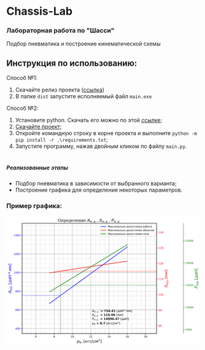 # Chassis-Lab

### Лабораторная работа по "Шасси"


Подбор пневматика и построение кинематической схемы

## Инструкция по использованию:

Способ №1:
   1. Скачайте релиз проекта ([ссылка](https://github.com/battleoftwok/Chassis-Lab/releases/download/v1.0/v1.0.7z))
   2. В папке `dist` запустите исполняемый файл `main.exe`

Способ №2:
   1. Установите python. Скачать его можно по этой [ссылке](https://www.python.org/downloads/);
   2. [Скачайте проект](https://github.com/battleoftwok/Chassis-Lab/archive/refs/heads/main.zip);
   3. Откройте командную строку в корне проекта и выполните `python -m pip install -r .\requirements.txt`;
   4. Запустите программу, нажав двойным кликом по файлу `main.py`.

#

##### Реализованные этапы
- Подбор пневматика в зависимости от выбранного варианта;
- Построение графика для определения некоторых параметров.

### Пример графика:
![plot_example.png](plot_example.png)
